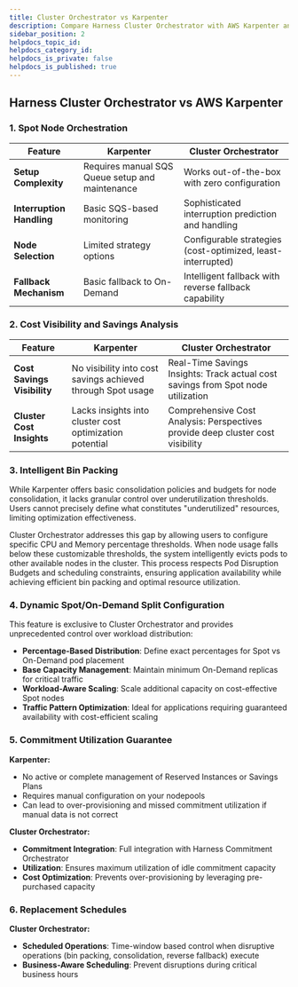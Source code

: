 ```yaml
---
title: Cluster Orchestrator vs Karpenter
description: Compare Harness Cluster Orchestrator with AWS Karpenter and discover unique advantages
sidebar_position: 2
helpdocs_topic_id: 
helpdocs_category_id: 
helpdocs_is_private: false
helpdocs_is_published: true
---
```


## Harness Cluster Orchestrator vs AWS Karpenter

### 1. Spot Node Orchestration

| Feature | Karpenter | Cluster Orchestrator |
|---------|-----------|---------------------|
| **Setup Complexity** | Requires manual SQS Queue setup and maintenance | Works out-of-the-box with zero configuration |
| **Interruption Handling** | Basic SQS-based monitoring | Sophisticated interruption prediction and handling |
| **Node Selection** | Limited strategy options | Configurable strategies (cost-optimized, least-interrupted) |
| **Fallback Mechanism** | Basic fallback to On-Demand | Intelligent fallback with reverse fallback capability |


### 2. Cost Visibility and Savings Analysis

| Feature | Karpenter | Cluster Orchestrator |
|---------|-----------|---------------------|
| **Cost Savings Visibility** | No visibility into cost savings achieved through Spot usage | Real-Time Savings Insights: Track actual cost savings from Spot node utilization |
| **Cluster Cost Insights** | Lacks insights into cluster cost optimization potential | Comprehensive Cost Analysis: Perspectives provide deep cluster cost visibility |

### 3. Intelligent Bin Packing

While Karpenter offers basic consolidation policies and budgets for node consolidation, it lacks granular control over underutilization thresholds. Users cannot precisely define what constitutes "underutilized" resources, limiting optimization effectiveness.

Cluster Orchestrator addresses this gap by allowing users to configure specific CPU and Memory percentage thresholds. When node usage falls below these customizable thresholds, the system intelligently evicts pods to other available nodes in the cluster. This process respects Pod Disruption Budgets and scheduling constraints, ensuring application availability while achieving efficient bin packing and optimal resource utilization.

### 4. Dynamic Spot/On-Demand Split Configuration

This feature is exclusive to Cluster Orchestrator and provides unprecedented control over workload distribution:

- **Percentage-Based Distribution**: Define exact percentages for Spot vs On-Demand pod placement
- **Base Capacity Management**: Maintain minimum On-Demand replicas for critical traffic
- **Workload-Aware Scaling**: Scale additional capacity on cost-effective Spot nodes
- **Traffic Pattern Optimization**: Ideal for applications requiring guaranteed availability with cost-efficient scaling

### 5. Commitment Utilization Guarantee

**Karpenter:**
- No active or complete management of Reserved Instances or Savings Plans
- Requires manual configuration on your nodepools
- Can lead to over-provisioning and missed commitment utilization if manual data is not correct

**Cluster Orchestrator:**
- **Commitment Integration**: Full integration with Harness Commitment Orchestrator
- **Utilization**: Ensures maximum utilization of idle commitment capacity
- **Cost Optimization**: Prevents over-provisioning by leveraging pre-purchased capacity

### 6. Replacement Schedules

**Cluster Orchestrator:**
- **Scheduled Operations**: Time-window based control when disruptive operations (bin packing, consolidation, reverse fallback) execute
- **Business-Aware Scheduling**: Prevent disruptions during critical business hours
